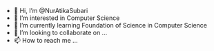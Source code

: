 - 👋 Hi, I’m @NurAtikaSubari
- 👀 I’m interested in Computer Science
- 🌱 I’m currently learning Foundation of Science in Computer Science
- 💞️ I’m looking to collaborate on ...
- 📫 How to reach me ...

<!---
NurAtikaSubari/NurAtikaSubari is a ✨ special ✨ repository because its `README.md` (this file) appears on your GitHub profile.
You can click the Preview link to take a look at your changes.
--->
